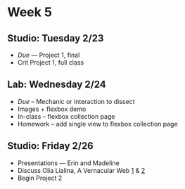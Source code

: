 # Week 5

## Studio: Tuesday 2/23

* _Due_ — Project 1, final
* Crit Project 1, full class

## Lab: Wednesday 2/24
* _Due_ – Mechanic or interaction to dissect  
* Images + flexbox demo  
* In-class – flexbox collection page  
* Homework – add single view to flexbox collection page

## Studio: Friday 2/26

* Presentations — Erin and Madeline
* Discuss Olia Lialina, A Vernacular Web [1](http://art.teleportacia.org/observation/vernacular/) & [2](http://contemporary-home-computing.org/vernacular-web-2/)
* Begin Project 2
